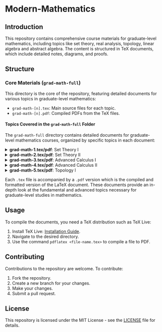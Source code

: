 # Modern-Mathematics

## Introduction

This repository contains comprehensive course materials for graduate-level mathematics, including topics like set theory, real analysis, topology, linear algebra and abstract algebra. The content is structured in TeX documents, which include detailed notes, diagrams, and proofs.

## Structure

### Core Materials (`grad-math-full`)
This directory is the core of the repository, featuring detailed documents for various topics in graduate-level mathematics:
- `grad-math-[n].tex`: Main source files for each topic.
- `grad-math-[n].pdf`: Compiled PDFs from the TeX files.

#### Topics Covered in the `grad-math-full` Folder

The `grad-math-full` directory contains detailed documents for graduate-level mathematics courses, organized by specific topics in each document:
<details>
<summary><strong>grad-math-1.tex/pdf</strong>: Set Theory I</summary>
<ul>
<li>Set, Power Set, Cartesian Product</li>
<li>Union, Intersection, Complement</li>
<li>Function, Image, Pre-image</li>
<li>Injection, Surjection, Bijection</li>
<li>Axiom of Choice</li>
</ul>
</details>

<details>
<summary><strong>grad-math-2.tex/pdf</strong>: Set Theory II</summary>
<ul>
<li>Relation, Equivalence Relation</li>
<li>Equivalence Class, Partition</li>
</ul>
</details>

<details>
<summary><strong>grad-math-3.tex/pdf</strong>: Advanced Calculus I</summary>
<ul>
<li>Boundedness, Supremum and Infimum</li>
<li>Least Upper Bound Property (Completeness Axiom)</li>
<li>Well-Ordering Principle and Mathematical Induction</li>
<li>Archimedean Property</li>
</ul>
</details>

<details>
<summary><strong>grad-math-4.tex/pdf</strong>: Advanced Calculus II</summary>
<ul>
<li>Convergence of Sequences</li>
<li>Inequality Rule for Absolute Values</li>
<li>Limit Theorem (Algebraic Property of Limit of Sequence)</li>
</ul>
</details>

<details>
<summary><strong>grad-math-5.tex/pdf</strong>: Topology I</summary>
<ul>
<li>Topology and Topological Space</li>
<li>Open Set</li>
<li>Continuous Mapping</li>
<li>Distance Function and Metric Space</li>
<li>Convergence of Sequences; Continuity of Functions</li>
</ul>
</details>

Each `.tex` file is accompanied by a `.pdf` version which is the compiled and formatted version of the LaTeX document. These documents provide an in-depth look at the fundamental and advanced topics necessary for graduate-level studies in mathematics.

<!--
### Supplementary Materials
- `abstract-algebra/`: Additional notes and resources on abstract algebra.
- `chapter/`: Chapter-wise breakdown of topics.
- `code/`: Example codes, primarily in SageMath, for computational mathematics.
- `preamble/`, `tikz/`, and other directories: Contain various support files like LaTeX preamble settings, TikZ diagrams, custom LaTeX commands, and theorem environments.

### Practice and Examples
- `tikz/`: Extensive examples of mathematical diagrams created using TikZ.
- `latex-practice.tex`: A document to practice LaTeX skills.

### Documentation
- `README.md`: This file.
- `LICENSE`: Licensing information for the use of this repository.
-->

## Usage

To compile the documents, you need a TeX distribution such as TeX Live:
1. Install TeX Live: [Installation Guide](https://www.tug.org/texlive/acquire.html).
2. Navigate to the desired directory.
3. Use the command `pdflatex <file-name.tex>` to compile a file to PDF.

## Contributing

Contributions to the repository are welcome. To contribute:
1. Fork the repository.
2. Create a new branch for your changes.
3. Make your changes.
4. Submit a pull request.

## License

This repository is licensed under the MIT License - see the [LICENSE](LICENSE) file for details.